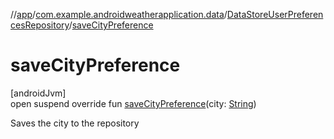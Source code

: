 //[app](../../../index.md)/[com.example.androidweatherapplication.data](../index.md)/[DataStoreUserPreferencesRepository](index.md)/[saveCityPreference](save-city-preference.md)

# saveCityPreference

[androidJvm]\
open suspend override fun [saveCityPreference](save-city-preference.md)(city: [String](https://kotlinlang.org/api/latest/jvm/stdlib/kotlin/-string/index.html))

Saves the city to the repository
